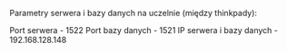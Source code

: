 Parametry serwera i bazy danych na uczelnie (między thinkpady):

Port serwera - 1522
Port bazy danych - 1521
IP serwera i bazy danych - 192.168.128.148
